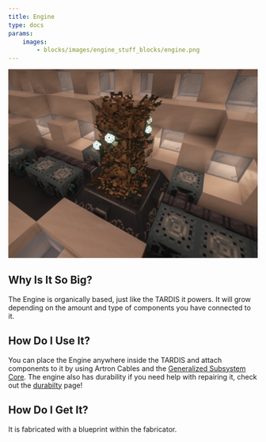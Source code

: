```yaml
---
title: Engine
type: docs
params:
    images:
        - blocks/images/engine_stuff_blocks/engine.png
---
```


![engine](images//engine_stuff_blocks/engine.png)
## Why Is It So Big?

The Engine is organically based, just like the TARDIS it powers. It will grow depending on the amount and type of components you have connected to it.

## How Do I Use It?

You can place the Engine anywhere inside the TARDIS and attach components to it by using Artron Cables and the [Generalized Subsystem Core](../../generalized_subsystem_core). The engine also has durability if you need help with repairing it, check out the [durabilty](../../durability) page!

## How Do I Get It?
It is fabricated with a blueprint within the fabricator.

